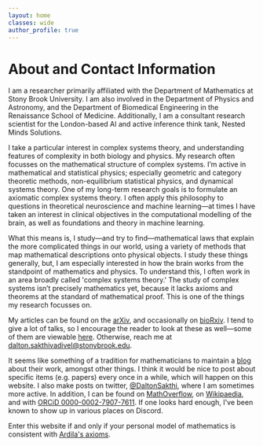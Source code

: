 ```yaml
---
layout: home
classes: wide
author_profile: true
---
```


# About and Contact Information

I am a researcher primarily affiliated with the Department of Mathematics at Stony Brook University. I am also involved in the Department of Physics and Astronomy, and the Department of Biomedical Engineering in the Renaissance School of Medicine. Additionally, I am a consultant research scientist for the London-based AI and active inference think tank, Nested Minds Solutions.

I take a particular interest in complex systems theory, and understanding features of complexity in both biology and physics. My research often focusses on the mathematical structure of complex systems. I’m active in mathematical and statistical physics; especially geometric and category theoretic methods, non-equilibrium statistical physics, and dynamical systems theory. One of my long-term research goals is to formulate an axiomatic complex systems theory. I often apply this philosophy to questions in theoretical neuroscience and machine learning—at times I have taken an interest in clinical objectives in the computational modelling of the brain, as well as foundations and theory in machine learning.

What this means is, I study—and try to find—mathematical laws that explain the more complicated things in our world, using a variety of methods that map mathematical descriptions onto physical objects. I study these things generally, but, I am especially interested in how the brain works from the standpoint of mathematics and physics. To understand this, I often work in an area broadly called 'complex systems theory.' The study of complex systems isn’t precisely mathematics yet, because it lacks axioms and theorems at the standard of mathematical proof. This is one of the things my research focusses on. 

My articles can be found on the [arXiv](https://arxiv.org/a/0000-0002-7907-7611.html), and occasionally on [bioRxiv](https://www.biorxiv.org/search/author1%3ADalton%2BA%2BR%2BSakthivadivel%2B). I tend to give a lot of talks, so I encourage the reader to look at these as well—some of them are viewable [here](https://darsakthi.github.io/talks/). Otherwise, reach me at [dalton.sakthivadivel@stonybrook.edu](mailto:dalton.sakthivadivel@stonybrook.edu).

It seems like something of a tradition for mathematicians to maintain a [blog](https://darsakthi.github.io/year-archive/) about their work, amongst other things. I think it would be nice to post about specific items (e.g. papers) every once in a while, which will happen on this website. I also make posts on twitter, [@DaltonSakthi](https://twitter.com/DaltonSakthi), where I am sometimes more active. In addition, I can be found on [MathOverflow](https://mathoverflow.net/users/370636/dalton-a-r-sakthivadivel), on [Wikipaedia](https://en.wikipedia.org/wiki/User:Dalton.sakthi), and with [ORCiD 0000-0002-7907-7611](https://orcid.org/0000-0002-7907-7611). If one looks hard enough, I've been known to show up in various places on Discord. 

Enter this website if and only if your personal model of mathematics is consistent with [Ardila's axioms](http://math.sfsu.edu/federico/).
